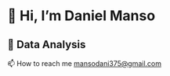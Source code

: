 # 👋 Hi, I’m Daniel Manso

## 🌱 Data Analysis
📫 How to reach me mansodani375@gmail.com

<!---
danimanrey/danimanrey is a ✨ special ✨ repository because its `README.md` (this file) appears on your GitHub profile.
You can click the Preview link to take a look at your changes.
--->

